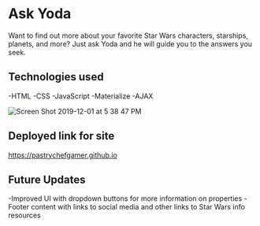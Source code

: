 # Ask Yoda
Want to find out more about your favorite Star Wars characters, starships, planets, and more?  Just ask Yoda and he will guide you to the answers you seek.

## Technologies used
-HTML
-CSS
-JavaScript
-Materialize
-AJAX

![Screen Shot 2019-12-01 at 5 38 47 PM](https://user-images.githubusercontent.com/52508868/73793326-02099580-475b-11ea-845c-221d081a06f6.JPG)

## Deployed link for site
https://pastrychefgamer.github.io

## Future Updates
-Improved UI with dropdown buttons for more information on properties
-Footer content with links to social media and other links to Star Wars info resources